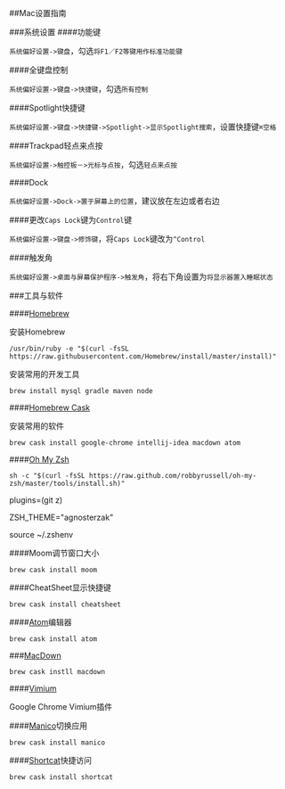 ##Mac设置指南

###系统设置
####功能键

`系统偏好设置->键盘`，勾选`将F1／F2等键用作标准功能键`

####全键盘控制

`系统偏好设置->键盘->快捷键`，勾选`所有控制`

####Spotlight快捷键

`系统偏好设置->键盘->快捷键->Spotlight->显示Spotlight搜索`，设置快捷键`⌘空格`

####Trackpad轻点来点按

`系统偏好设置->触控板－>光标与点按`，勾选`轻点来点按`

####Dock

`系统偏好设置->Dock->置于屏幕上的位置`，建议放在左边或者右边

####更改`Caps Lock`键为`Control`键

`系统偏好设置->键盘->修饰键`，将`Caps Lock`键改为`^Control`

####触发角

`系统偏好设置->桌面与屏幕保护程序->触发角`，将右下角设置为`将显示器置入睡眠状态`

###工具与软件

####[Homebrew]

安装Homebrew

```shell
/usr/bin/ruby -e "$(curl -fsSL https://raw.githubusercontent.com/Homebrew/install/master/install)"
```

安装常用的开发工具

```shell
brew install mysql gradle maven node
```
####[Homebrew Cask]

安装常用的软件

```shell
brew cask install google-chrome intellij-idea macdown atom
```

####[Oh My Zsh]

```shell
sh -c "$(curl -fsSL https://raw.github.com/robbyrussell/oh-my-zsh/master/tools/install.sh)"
```

plugins=(git z)

ZSH_THEME="agnosterzak"

source ~/.zshenv

####Moom调节窗口大小

```shell
brew cask install moom
```

####CheatSheet显示快捷键

```shell
brew cask install cheatsheet
```

####[Atom]编辑器

```shell
brew cask install atom
```

###[MacDown]

```shell
brew cask instll macdown
```

####[Vimium]

Google Chrome Vimium插件

####[Manico]切换应用

```shell
brew cask install manico
```

####[Shortcat]快捷访问

```shell
brew cask install shortcat
```


[Homebrew]: http://brew.sh/
[Homebrew Cask]: http://caskroom.io/
[Oh My Zsh]: http://ohmyz.sh/
[Vimium]: https://vimium.github.io/
[MacDown]: https://github.com/MacDownApp/macdown
[Atom]: https://github.com/atom/atom
[Manico]: https://manico.im/
[Shortcat]: https://shortcatapp.com/